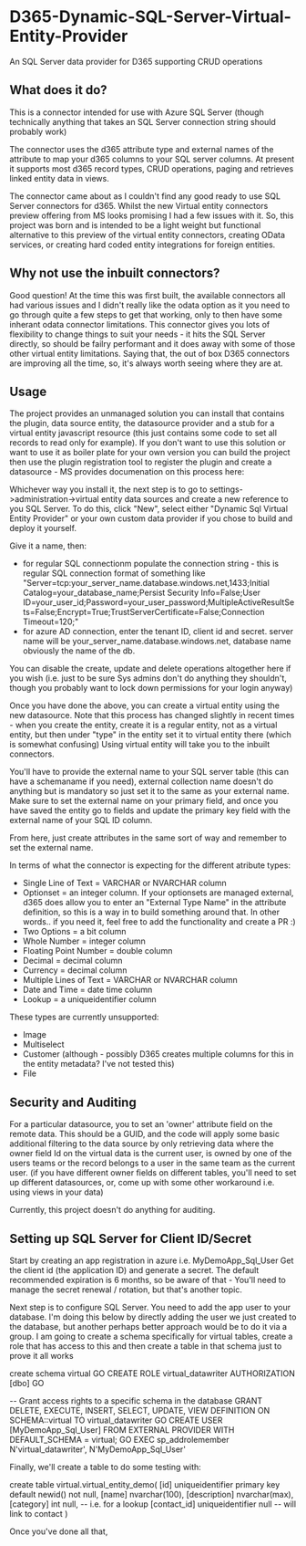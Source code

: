 # D365-Dynamic-SQL-Server-Virtual-Entity-Provider
An SQL Server data provider for D365 supporting CRUD operations

## What does it do?
This is a connector intended for use with Azure SQL Server (though technically anything that takes an SQL Server connection string should probably work)

The connector uses the d365 attribute type and external names of the attribute to map your d365 columns to your SQL server columns. At present it supports most d365 record types, CRUD operations, paging and retrieves linked entity data in views.

The connector came about as I couldn't find any good ready to use SQL Server connectors for d365. Whilst the new Virtual entity connectors preview offering from MS looks promising I had a few issues with it. So, this project was born and is intended to be a light weight but functional alternative to this preview of the virtual entity connectors, creating OData services, or creating hard coded entity integrations for foreign entities.

## Why not use the inbuilt connectors?
Good question! At the time this was first built, the available connectors all had various issues and I didn't really like the odata option as it you need to go through quite a few steps to get that working, only to then have some inherant odata connector limitations. This connector gives you lots of flexibility to change things to suit your needs - it hits the SQL Server directly, so should be failry performant and it does away with some of those other virtual entity limitations. Saying that, the out of box D365 connectors are improving all the time, so, it's always worth seeing where they are at.

## Usage
The project provides an unmanaged solution you can install that contains the plugin, data source entity, the datasource provider and a stub for a virtual entity javascript resource (this just contains some code to set all records to read only for example). If you don't want to use this solution or want to use it as boiler plate for your own version you can build the project then use the plugin registration tool to register the plugin and create a datasource - MS provides documenation on this process here: 

Whichever way you install it, the next step is to go to settings->administration->virtual entity data sources and create a new reference to you SQL Server. To do this, click "New", select either "Dynamic Sql Virtual Entity Provider" or your own custom data provider if you chose to build and deploy it yourself. 

Give it a name, then: 

- for regular SQL connectionm populate the connection string - this is regular SQL connection format of something like "Server=tcp:your_server_name.database.windows.net,1433;Initial Catalog=your_database_name;Persist Security Info=False;User ID=your_user_id;Password=your_user_password;MultipleActiveResultSets=False;Encrypt=True;TrustServerCertificate=False;Connection Timeout=120;"
- for azure AD connection, enter the tenant ID, client id and secret. server name will be your_server_name.database.windows.net, database name obviously the name of the db.

You can disable the create, update and delete operations altogether here if you wish (i.e. just to be sure Sys admins don't do anything they shouldn't, though you probably want to lock down permissions for your login anyway) 

Once you have done the above, you can create a virtual entity using the new datasource. Note that this process has changed slightly in recent times - when you create the entity, create it is a regular entity, not as a virtual entity, but then under "type" in the entity set it to virtual entity there (which is somewhat confusing)
Using virtual entity will take you to the inbuilt connectors.

You'll have to provide the external name to your SQL server table (this can have a schemaname if you need), external collection name doesn't do anything but is mandatory so just set it to the same as your external name. Make sure to set the external name on your primary field, and once you have saved the entity go to fields and update the primary key field with the external name of your SQL ID column.

From here, just create attributes in the same sort of way and remember to set the external name.

In terms of what the connector is expecting for the different atribute types:
- Single Line of Text = VARCHAR or NVARCHAR column
- Optionset = an integer column. If your optionsets are managed external, d365 does allow you to enter an "External Type Name" in the attribute definition, so this is a way in to build something around that. In other words.. if you need it, feel free to add the functionality and create a PR :)
- Two Options = a bit column
- Whole Number = integer column
- Floating Point Number = double column
- Decimal = decimal column
- Currency = decimal column
- Multiple Lines of Text = VARCHAR or NVARCHAR column
- Date and Time = date time column
- Lookup = a uniqueidentifier column

These types are currently unsupported:
- Image 
- Multiselect 
- Customer (although - possibly D365 creates multiple columns for this in the entity metadata? I've not tested this)
- File

## Security and Auditing

For a particular datasource, you to set an 'owner' attribute field on the remote data. This should be a GUID, and the code will apply some basic additional filtering to the data source by only retrieving data where the owner field Id on the virtual data is the current user, is owned by one of the users teams or the record belongs to a user in the same team as the current user. (if you have different owner fields on different tables, you'll need to set up different datasources, or, come up with some other workaround i.e. using views in your data)

Currently, this project doesn't do anything for auditing.


## Setting up SQL Server for Client ID/Secret
Start by creating an app registration in azure
i.e. MyDemoApp_Sql_User
Get the client id (the application ID) and generate a secret. The default recommended expiration is 6 months, so be aware of that - You'll need to manage the secret renewal / rotation, but that's another topic.

Next step is to configure SQL Server. You need to add the app user to your database. I'm doing this below by directly adding the user we just created to the database, but another perhaps better approach would be to do it via a group. 
I am going to create a schema specifically for virtual tables, create a role that has access to this and then create a table in that schema just to prove it all works

create schema virtual
GO
CREATE ROLE virtual_datawriter AUTHORIZATION [dbo]
GO

-- Grant access rights to a specific schema in the database
GRANT 
	DELETE, 
	EXECUTE, 
	INSERT, 
	SELECT, 
	UPDATE, 
	VIEW DEFINITION 
ON SCHEMA::virtual
	TO virtual_datawriter
GO
CREATE USER [MyDemoApp_Sql_User] FROM EXTERNAL PROVIDER WITH DEFAULT_SCHEMA = virtual;
GO
EXEC sp_addrolemember N'virtual_datawriter', N'MyDemoApp_Sql_User'	

Finally, we'll create a table to do some testing with:

create table virtual.virtual_entity_demo(
	[id] uniqueidentifier primary key default newid() not null,
	[name] nvarchar(100),
	[description] nvarchar(max),
	[category] int null, -- i.e. for a lookup
	[contact_id] uniqueidentifier null -- will link to contact
)

Once you've done all that, 

